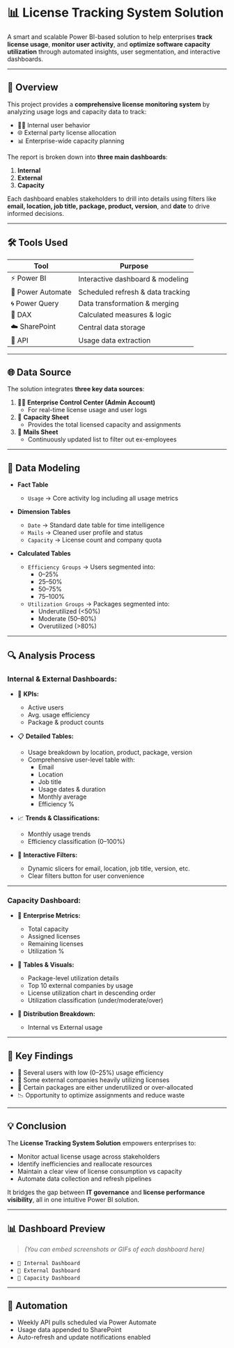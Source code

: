 # 📊 License Tracking System Solution

A smart and scalable Power BI-based solution to help enterprises **track license usage**, **monitor user activity**, and **optimize software capacity utilization** through automated insights, user segmentation, and interactive dashboards.

---

## 🧠 Overview

This project provides a **comprehensive license monitoring system** by analyzing usage logs and capacity data to track:

- 🧍‍♂️ Internal user behavior  
- 🌐 External party license allocation  
- 📊 Enterprise-wide capacity planning

The report is broken down into **three main dashboards**:
1. **Internal**  
2. **External**  
3. **Capacity**

Each dashboard enables stakeholders to drill into details using filters like **email, location, job title, package, product, version**, and **date** to drive informed decisions.

---

## 🛠 Tools Used

| Tool               | Purpose                         |
|--------------------|----------------------------------|
| ⚡ Power BI         | Interactive dashboard & modeling |
| 🔗 Power Automate   | Scheduled refresh & data tracking |
| 🌀 Power Query      | Data transformation & merging     |
| 🧮 DAX              | Calculated measures & logic       |
| ☁️ SharePoint       | Central data storage              |
| 🔌 API              | Usage data extraction             |

---

## 🌐 Data Source

The solution integrates **three key data sources**:

1. 🧑‍💼 **Enterprise Control Center (Admin Account)**  
   - For real-time license usage and user logs  
2. 📄 **Capacity Sheet**  
   - Provides the total licensed capacity and assignments  
3. 📧 **Mails Sheet**  
   - Continuously updated list to filter out ex-employees

---

## 🧱 Data Modeling

- **Fact Table**
  - `Usage` → Core activity log including all usage metrics

- **Dimension Tables**
  - `Date` → Standard date table for time intelligence
  - `Mails` → Cleaned user profile and status
  - `Capacity` → License count and company quota

- **Calculated Tables**
  - `Efficiency Groups` → Users segmented into:
    - 0–25%  
    - 25–50%  
    - 50–75%  
    - 75–100%
  - `Utilization Groups` → Packages segmented into:
    - Underutilized (<50%)  
    - Moderate (50–80%)  
    - Overutilized (>80%)

---

## 🔍 Analysis Process

### Internal & External Dashboards:
- 📌 **KPIs:**  
  - Active users  
  - Avg. usage efficiency  
  - Package & product counts

- 📋 **Detailed Tables:**  
  - Usage breakdown by location, product, package, version  
  - Comprehensive user-level table with:
    - Email  
    - Location  
    - Job title  
    - Usage dates & duration  
    - Monthly average  
    - Efficiency %

- 📈 **Trends & Classifications:**  
  - Monthly usage trends  
  - Efficiency classification (0–100%)

- 🧰 **Interactive Filters:**  
  - Dynamic slicers for email, location, job title, version, etc.  
  - Clear filters button for user convenience

---

### Capacity Dashboard:
- 🏢 **Enterprise Metrics:**
  - Total capacity  
  - Assigned licenses  
  - Remaining licenses  
  - Utilization %

- 🧾 **Tables & Visuals:**
  - Package-level utilization details  
  - Top 10 external companies by usage  
  - License utilization chart in descending order  
  - Utilization classification (under/moderate/over)

- 🔀 **Distribution Breakdown:**  
  - Internal vs External usage

---

## 📌 Key Findings

- 🚫 Several users with low (0–25%) usage efficiency  
- 🔄 Some external companies heavily utilizing licenses  
- 💼 Certain packages are either underutilized or over-allocated  
- 📉 Opportunity to optimize assignments and reduce waste

---

## 💡 Conclusion

The **License Tracking System Solution** empowers enterprises to:
- Monitor actual license usage across stakeholders  
- Identify inefficiencies and reallocate resources  
- Maintain a clear view of license consumption vs capacity  
- Automate data collection and refresh pipelines

It bridges the gap between **IT governance** and **license performance visibility**, all in one intuitive Power BI solution.

---

## 📊 Dashboard Preview

> *(You can embed screenshots or GIFs of each dashboard here)*  
- `📌 Internal Dashboard`  
- `📌 External Dashboard`  
- `📌 Capacity Dashboard`

---

## 🔄 Automation

- Weekly API pulls scheduled via Power Automate  
- Usage data appended to SharePoint  
- Auto-refresh and update notifications enabled  
